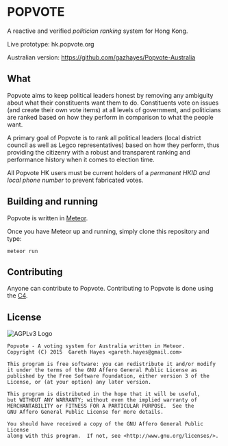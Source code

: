 # POPVOTE
A reactive and verified *politician ranking* system for Hong Kong.

Live prototype: hk.popvote.org

Australian version: https://github.com/gazhayes/Popvote-Australia

## What
Popvote aims to keep political leaders honest by removing any ambiguity about what their constituents want them to do. Constituents vote on issues (and create their own vote items) at all levels of government, and politicians are ranked based on how they perform in comparison to what the people want.

A primary goal of Popvote is to rank all political leaders (local district council as well as Legco representatives) based on how they perform, thus providing the citizenry with a robust and transparent ranking and performance history when it comes to election time.

All Popvote HK users must be current holders of a *permanent HKID and local phone number* to prevent fabricated votes.
## Building and running
Popvote is written in [Meteor](https://www.meteor.com/install "Meteor Install Guide").

Once you have Meteor up and running, simply clone this repository and type:
```
meteor run
```
## Contributing
Anyone can contribute to Popvote. Contributing to Popvote is done using the [C4](https://github.com/gazhayes/popvote/wiki/Contributing-Patches).

## License
![AGPLv3 Logo](http://www.gnu.org/graphics/agplv3-155x51.png)

    Popvote - A voting system for Australia written in Meteor.
    Copyright (C) 2015  Gareth Hayes <gareth.hayes@gmail.com>

    This program is free software: you can redistribute it and/or modify
    it under the terms of the GNU Affero General Public License as
    published by the Free Software Foundation, either version 3 of the
    License, or (at your option) any later version.

    This program is distributed in the hope that it will be useful,
    but WITHOUT ANY WARRANTY; without even the implied warranty of
    MERCHANTABILITY or FITNESS FOR A PARTICULAR PURPOSE.  See the
    GNU Affero General Public License for more details.

    You should have received a copy of the GNU Affero General Public License
    along with this program.  If not, see <http://www.gnu.org/licenses/>.

